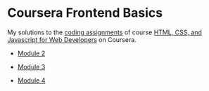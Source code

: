 # Coursera Frontend Basics

My solutions to the [coding assignments](https://github.com/jhu-ep-coursera/fullstack-course4/tree/master/assignments) of course [HTML, CSS, and Javascript for Web Developers](https://www.coursera.org/learn/html-css-javascript-for-web-developers) on Coursera.

- [Module 2](https://victor-gp.github.io/frontend-basics-coursera/module-2-solution/index.html)

- [Module 3](https://victor-gp.github.io/frontend-basics-coursera/module-3-solution/index.html)

- [Module 4](https://victor-gp.github.io/frontend-basics-coursera/module-4-solution/index.html)
